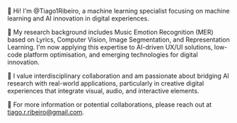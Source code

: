 
👋 Hi! I'm @Tiago1Ribeiro, a machine learning specialist focusing on machine learning and AI innovation in digital experiences.

🌱 My research background includes Music Emotion Recognition (MER) based on Lyrics, Computer Vision, Image Segmentation, and Representation Learning. I'm now applying this expertise to AI-driven UX/UI solutions, low-code platform optimisation, and emerging technologies for digital innovation.

🤝 I value interdisciplinary collaboration and am passionate about bridging AI research with real-world applications, particularly in creative digital experiences that integrate visual, audio, and interactive elements.

📩 For more information or potential collaborations, please reach out at tiago.r.ribeiro@gmail.com.
